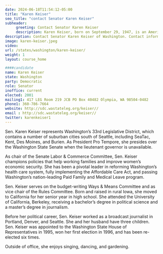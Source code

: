 ```yaml
---
date: 2024-06-18T11:54:12-05:00
title: "Karen Keiser"
seo_title: "contact Senator Karen Keiser"
subheader:
     greeting: Contact Senator Karen Keiser
     description: Karen Keiser, born on September 29, 1947, is an American politician affiliated with the Democratic Party. She has been serving as a member of the Washington State Senate, representing District 33, since 2001.
description: Contact Senator Karen Keiser of Washington. Contact information for Karen Keiser includes email address, phone number, and mailing address.
image: karen-keiser.jpeg
video:
url: /states/washington/karen-keiser/
weight: 1
layout: course_home

####candidate
name: Karen Keiser
state: Washington
party: Democratic
role: Senator
inoffice: current
elected: 2001
mailing1: 417 LEG Room 219 JCB PO Box 40482 Olympia, WA 98504-0482
phone1: 360-786-7664
website: http://sdc.wastateleg.org/keiser//
email : http://sdc.wastateleg.org/keiser//
twitter: karenkeiser1
---
```

Sen. Karen Keiser represents Washington’s 33rd Legislative District, which contains a number of suburban cities south of Seattle, including SeaTac, Kent, Des Moines, and Burien. As President Pro Tempore, she presides over the Washington State Senate when the lieutenant governor is unavailable.

As chair of the Senate Labor & Commerce Committee, Sen. Keiser champions policies that help working families and improve women’s economic security. She has been a pivotal leader in reforming Washington’s health care system, fully implementing the Affordable Care Act, and passing Washington’s nation-leading Paid Family and Medical Leave program.

Sen. Keiser serves on the budget-writing Ways & Means Committee and as vice chair of the Rules Committee. Born and raised in rural Iowa, she moved to California for her senior year in high school. She attended the University of California, Berkeley, receiving a bachelor’s degree in political science and a master’s degree in journalism.

Before her political career, Sen. Keiser worked as a broadcast journalist in Portland, Denver, and Seattle. She and her husband have three children. Sen. Keiser was appointed to the Washington State House of Representatives in 1995, won her first election in 1996, and has been re-elected six times.

Outside of office, she enjoys singing, dancing, and gardening.
